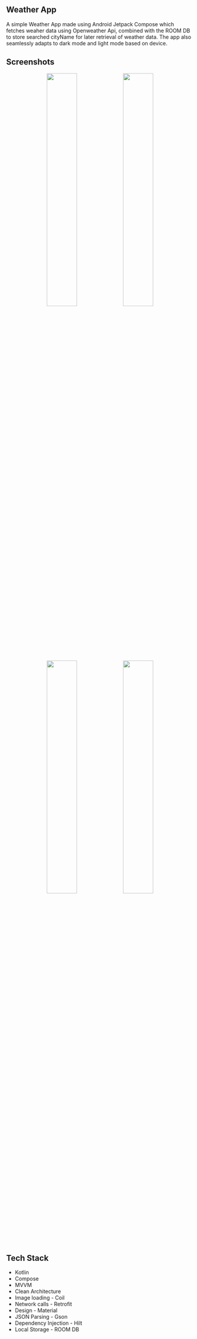 ## Weather App
 A simple Weather App made using Android Jetpack Compose which fetches weaher data using Openweather Api, combined with the ROOM DB to store searched cityName for later retrieval of weather data.
 The app also seamlessly adapts to dark mode and light mode based on device.

## Screenshots

<div align="center">
<div>
<img src="https://github.com/prasidhanchan/Weather/assets/92362239/9f7b531c-691f-43fa-a1c4-30a8415c3d08" width="40%" /> <!-- Home -->
<img src="https://github.com/prasidhanchan/Weather/assets/92362239/3c11fdae-981a-44e8-8dc6-6d69c012cbe3" width="40%" /> <!-- Search -->

<img src="https://github.com/prasidhanchan/Weather/assets/92362239/9be3d3e0-ab76-4dd5-ad8b-bb43257e4db4" width="40%" /> <!-- Home -->
<img src="https://github.com/prasidhanchan/Weather/assets/92362239/c6871790-1eca-40e9-85fc-d30ee60da47d" width="40%" /> <!-- Search -->
</div>
</div>

 ## Tech Stack
 * Kotlin
 * Compose
 * MVVM
 * Clean Architecture
 * Image loading - Coil
 * Network calls - Retrofit
 * Design - Material
 * JSON Parsing - Gson
 * Dependency Injection - Hilt
 * Local Storage - ROOM DB

